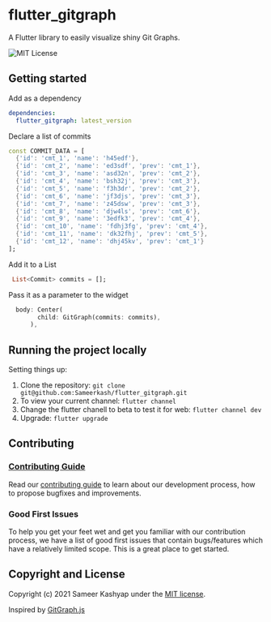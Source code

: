 # flutter_gitgraph

A Flutter library to easily visualize shiny Git Graphs.

![MIT License](https://img.shields.io/badge/License-MIT-yellow.svg)

## Getting started

Add as a dependency

```yaml
dependencies:
  flutter_gitgraph: latest_version
```

Declare a list of commits

```dart
const COMMIT_DATA = [
  {'id': 'cmt_1', 'name': 'h45edf'},
  {'id': 'cmt_2', 'name': 'ed3sdf', 'prev': 'cmt_1'},
  {'id': 'cmt_3', 'name': 'asd32n', 'prev': 'cmt_2'},
  {'id': 'cmt_4', 'name': 'bsh32j', 'prev': 'cmt_3'},
  {'id': 'cmt_5', 'name': 'f3h3dr', 'prev': 'cmt_2'},
  {'id': 'cmt_6', 'name': 'jf3djs', 'prev': 'cmt_3'},
  {'id': 'cmt_7', 'name': 'z45dsw', 'prev': 'cmt_3'},
  {'id': 'cmt_8', 'name': 'djw4ls', 'prev': 'cmt_6'},
  {'id': 'cmt_9', 'name': '3edfk3', 'prev': 'cmt_4'},
  {'id': 'cmt_10', 'name': 'fdhj3fg', 'prev': 'cmt_4'},
  {'id': 'cmt_11', 'name': 'dk32fhj', 'prev': 'cmt_5'},
  {'id': 'cmt_12', 'name': 'dhj45kv', 'prev': 'cmt_1'}
];
```

Add it to a List

```dart
 List<Commit> commits = [];
```

Pass it as a parameter to the widget

```dart
  body: Center(
        child: GitGraph(commits: commits),
      ),
```

## Running the project locally

<!--
Pre-requisites:

-   [Flutter](https://flutter.dev/) -->

Setting things up:

1.  Clone the repository: `git clone git@github.com:Sameerkash/flutter_gitgraph.git`
2.  To view your current channel: `flutter channel`
3.  Change the flutter chanell to beta to test it for web: `flutter channel dev`
4.  Upgrade: `flutter upgrade`

## Contributing

### [Contributing Guide](CONTRIBUTING.md)

Read our [contributing guide](CONTRIBUTING.md) to learn about our development process, how to propose bugfixes and improvements.

### Good First Issues

To help you get your feet wet and get you familiar with our contribution process, we have a list of good first issues that contain bugs/features which have a relatively limited scope. This is a great place to get started.
<!-- 
## Versioning

We use [SemVer](semver) as a guideline for our versioning here. -->

## Copyright and License

Copyright (c) 2021 Sameer Kashyap under the [MIT license](LICENSE).

Inspired by [GitGraph.js](gitgtaphjs.com)
